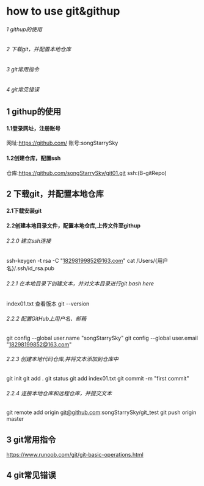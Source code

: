 # how to use git&githup

###### 1 githup的使用
###### 2 下载git，并配置本地仓库
###### 3 git常用指令
###### 4 git常见错误

## 1 githup的使用
#### 1.1登录网址，注册账号
网址:https://github.com/
账号:songStarrySky
#### 1.2创建仓库，配置ssh
仓库:https://github.com/songStarrySky/git01.git
ssh<settings>:(B-gitRepo)

## 2 下载git，并配置本地仓库
#### 2.1下载安装git
#### 2.2创建本地目录文件，配置本地仓库,上传文件至githup
###### 2.2.0 建立ssh连接
ssh-keygen -t rsa -C "18298199852@163.com"
cat /Users/{用户名}/.ssh/id_rsa.pub

###### 2.2.1 在本地目录下创建文本，并对文本目录进行git bash here
index01.txt
查看版本
git --version

###### 2.2.2 配置GitHub上用户名、邮箱
git config --global user.name "songStarrySky"
git config --global user.email "18298199852@163.com"

###### 2.2.3 创建本地代码仓库,并将文本添加到仓库中
git init
git add .
git status
git add index01.txt
git commit -m "first commit"

###### 2.2.4 连接本地仓库和远程仓库，并提交文本
git remote add origin git@github.com:songStarrySky/git_test
git push origin master


## 3 git常用指令
https://www.runoob.com/git/git-basic-operations.html

## 4 git常见错误